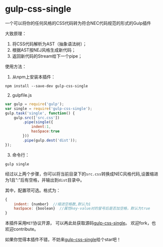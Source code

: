# gulp-css-single
一个可以将你的任何风格的CSS代码转为符合NEC代码规范的形式的Gulp插件

大致原理：
1. 将CSS代码解析为AST（抽象语法树）；
2. 根据AST按NEJ风格生成新代码；
2. 返回新代码的Stream给下一个pipe；

使用方法：
1. 从npm上安装本插件：
```
npm install --save-dev gulp-css-single
```

2. gulpfile.js
```javascript
var gulp = require('gulp');
var single = require('gulp-css-single');
gulp.task('single', function() {
    gulp.src(['src.css'])
        .pipe(single({
            indent:1,
            hasSpace:true
        }))
        .pipe(gulp.dest('dist'));
});
```

3. 命令行：
```
gulp single
```

经过以上两个步骤，你可以将当前目录下的```src.css```转换成NEC风格代码,设置缩进为1且“:”后有空格，并输出到```dist```目录中。

其中，配置项可选。格式为：
```JavaScript
{
    indent: {number}  //缩进空格数,默认为1
    hasSpace: {boolean}  //属性key-value对的冒号后是否加空格，默认为true 
}
```

本插件采用```MIT```协议开源，
可以再此处获取源码[gulp-css-single](https://github.com/paoloo1995/gulp-css-single)。
欢迎fork，也欢迎contribute。

如果你觉得本插件不错，不妨来[gulp-css-single](https://github.com/paoloo1995/gulp-css-single)给个star吧！